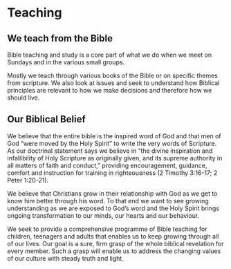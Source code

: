 # Teaching

## We teach from the Bible
Bible teaching and study is a core part of what we do when we meet on Sundays and in the various small groups.

Mostly we teach through various books of the Bible or on specific themes from scripture. We also look at issues and seek to understand how Biblical principles are relevant to how we make decisions and therefore how we should live.

## Our Biblical Belief
We believe that the entire bible is the inspired word of God and that men of God “were moved by the Holy Spirit” to write the very words of Scripture. As our doctrinal statement says we believe in “the divine inspiration and infallibility of Holy Scripture as originally given, and its supreme authority in all matters of faith and conduct,” providing encouragement, guidance, comfort and instruction for training in righteousness (2 Timothy 3:16-17; 2 Peter 1:20-21).

We believe that Christians grow in their relationship with God as we get to know him better through his word. To that end we want to see growing understanding as we are exposed to God’s word and the Holy Spirit brings ongoing transformation to our minds, our hearts and our behaviour.

We seek to provide a comprehensive programme of Bible teaching for children, teenagers and adults that enables us to keep growing through all of our lives. Our goal is a sure, firm grasp of the whole biblical revelation for every member. Such a grasp will enable us to address the changing values of our culture with steady truth and light.